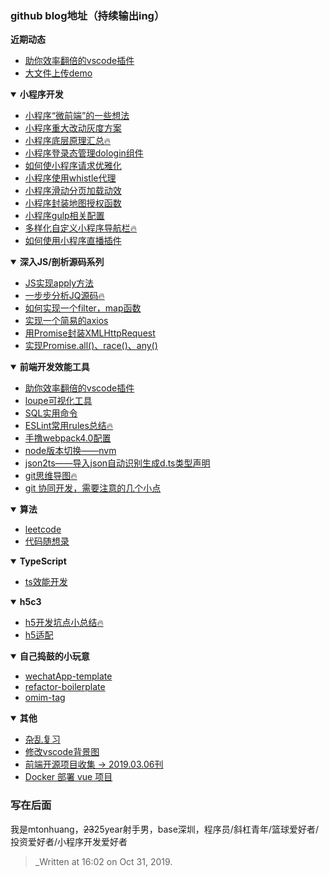 ### github blog地址（持续输出ing）
<b>近期动态</b>
- [助你效率翻倍的vscode插件](https://github.com/mtonhuang/blog/issues/43)
- [大文件上传demo](https://github.com/mtonhuang/blog/issues/42)

<details open><summary><b> 小程序开发 </b></summary>
<p>
   
- [小程序“微前端”的一些想法](https://github.com/mtonhuang/blog/issues/25)
- [小程序重大改动灰度方案](https://github.com/mtonhuang/blog/issues/32)    
- [小程序底层原理汇总:fire:](https://github.com/mtonhuang/blog/issues/30)
- [小程序登录态管理dologin组件](https://github.com/mtonhuang/blog/issues/31)
- [如何使小程序请求优雅化](https://github.com/mtonhuang/blog/issues/14)
- [小程序使用whistle代理](https://github.com/mtonhuang/blog/issues/15)
- [小程序滑动分页加载动效](https://github.com/mtonhuang/blog/issues/33)
- [小程序封装地图授权函数](https://github.com/mtonhuang/blog/issues/34)
- [小程序gulp相关配置](https://github.com/mtonhuang/blog/issues/35)
- [多样化自定义小程序导航栏:fire:](https://github.com/mtonhuang/blog/issues/16)
- [如何使用小程序直播插件](https://github.com/mtonhuang/blog/issues/22)
   
</p>
</details>

<details open><summary><b> 深入JS/剖析源码系列 </b></summary>
<p>
    
- [JS实现apply方法](https://github.com/mtonhuang/blog/issues/29)
- [一步步分析JQ源码:fire:](https://github.com/mtonhuang/blog/issues/18)
- [如何实现一个filter，map函数](https://github.com/mtonhuang/blog/issues/12)
- [实现一个简易的axios](https://github.com/mtonhuang/blog/issues/26)
- [用Promise封装XMLHttpRequest](https://github.com/mtonhuang/blog/issues/38)
- [实现Promise.all()、race()、any()](https://github.com/mtonhuang/blog/issues/40)

</p>
</details>

<details open><summary><b> 前端开发效能工具 </b></summary>
<p>

- [助你效率翻倍的vscode插件](https://github.com/mtonhuang/blog/issues/43)   
- [loupe可视化工具](http://latentflip.com/loupe/?code=ZnVuY3Rpb24gYSgpIHsNCiAgICBiKCk7DQogICAgY29uc29sZS5sb2coJ2EnKTsNCn0NCmZ1bmN0aW9uIGIoKSB7DQogICAgY29uc29sZS5sb2coJ2InKQ0KfQ0KYSgpOw0K!!!PGJ1dHRvbj5DbGljayBtZSE8L2J1dHRvbj4%3D)
- [SQL实用命令](https://github.com/mtonhuang/blog/blob/master/images/SQL.png)
- [ESLint常用rules总结:fire:](https://github.com/mtonhuang/blog/issues/21)
- [手撸webpack4.0配置](https://github.com/mtonhuang/Multiple-page-boilerplate)
- [node版本切换——nvm](https://github.com/mtonhuang/blog/issues/23)
- [json2ts——导入json自动识别生成d.ts类型声明](http://json2ts.com/)
- [git思维导图:fire:](https://github.com/mtonhuang/bolg/tree/master/git_mindMap)
- [git 协同开发，需要注意的几个小点](https://github.com/mtonhuang/blog/issues/13) 

</p>
</details>

<details open><summary><b> 算法 </b></summary>
<p>

- [leetcode](https://github.com/mtonhuang/blog/issues/24)
- [代码随想录](https://www.programmercarl.com/%E9%93%BE%E8%A1%A8%E7%90%86%E8%AE%BA%E5%9F%BA%E7%A1%80.html#%E5%BE%AA%E7%8E%AF%E9%93%BE%E8%A1%A8)
</p>

</details>

<details open><summary><b> TypeScript </b></summary>
<p>

- [ts效能开发](https://github.com/mtonhuang/blog/issues/17)

</p>
</details>

<details open><summary><b> h5c3 </b></summary>
<p>

- [h5开发坑点小总结:fire:](https://github.com/mtonhuang/blog/issues/19)
- [h5适配](https://github.com/mtonhuang/blog/issues/20)

</p>
</details>

<details open><summary><b> 自己捣鼓的小玩意 </b></summary>
<p>

- [wechatApp-template](https://github.com/mtonhuang/wechatApp-template)
- [refactor-boilerplate](https://github.com/mtonhuang/refactor-boilerplate)
- [omim-tag](https://github.com/Tencent/omi/tree/master/packages/omim/src/tag)

</p>
</details>

<details open><summary><b> 其他 </b></summary>
<p>

- [杂乱复习](https://github.com/mtonhuang/blog/issues/39)
- [修改vscode背景图](https://github.com/mtonhuang/blog/tree/master/vscode/background)
- [前端开源项目收集 -> 2019.03.06刊](https://github.com/mtonhuang/bolg/tree/master/collect)
- [Docker 部署 vue 项目](https://juejin.cn/post/6844903837774397447#comment)

</p>
</details>


### 写在后面

我是mtonhuang，~~23~~25year射手男，base深圳，程序员/斜杠青年/篮球爱好者/投资爱好者/小程序开发爱好者

> _Written at 16:02 on Oct 31, 2019.

